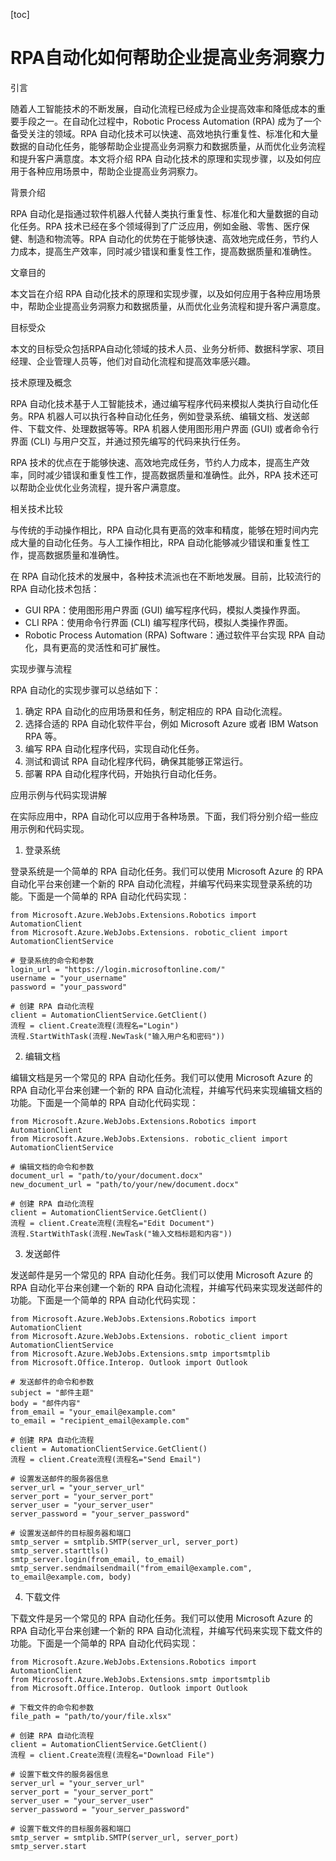 
[toc]                    
                
                
RPA自动化如何帮助企业提高业务洞察力
==================

引言

随着人工智能技术的不断发展，自动化流程已经成为企业提高效率和降低成本的重要手段之一。在自动化过程中，Robotic Process Automation (RPA) 成为了一个备受关注的领域。RPA 自动化技术可以快速、高效地执行重复性、标准化和大量数据的自动化任务，能够帮助企业提高业务洞察力和数据质量，从而优化业务流程和提升客户满意度。本文将介绍 RPA 自动化技术的原理和实现步骤，以及如何应用于各种应用场景中，帮助企业提高业务洞察力。

背景介绍

RPA 自动化是指通过软件机器人代替人类执行重复性、标准化和大量数据的自动化任务。RPA 技术已经在多个领域得到了广泛应用，例如金融、零售、医疗保健、制造和物流等。RPA 自动化的优势在于能够快速、高效地完成任务，节约人力成本，提高生产效率，同时减少错误和重复性工作，提高数据质量和准确性。

文章目的

本文旨在介绍 RPA 自动化技术的原理和实现步骤，以及如何应用于各种应用场景中，帮助企业提高业务洞察力和数据质量，从而优化业务流程和提升客户满意度。

目标受众

本文的目标受众包括RPA自动化领域的技术人员、业务分析师、数据科学家、项目经理、企业管理人员等，他们对自动化流程和提高效率感兴趣。

技术原理及概念

RPA 自动化技术基于人工智能技术，通过编写程序代码来模拟人类执行自动化任务。RPA 机器人可以执行各种自动化任务，例如登录系统、编辑文档、发送邮件、下载文件、处理数据等等。RPA 机器人使用图形用户界面 (GUI) 或者命令行界面 (CLI) 与用户交互，并通过预先编写的代码来执行任务。

RPA 技术的优点在于能够快速、高效地完成任务，节约人力成本，提高生产效率，同时减少错误和重复性工作，提高数据质量和准确性。此外，RPA 技术还可以帮助企业优化业务流程，提升客户满意度。

相关技术比较

与传统的手动操作相比，RPA 自动化具有更高的效率和精度，能够在短时间内完成大量的自动化任务。与人工操作相比，RPA 自动化能够减少错误和重复性工作，提高数据质量和准确性。

在 RPA 自动化技术的发展中，各种技术流派也在不断地发展。目前，比较流行的 RPA 自动化技术包括：

* GUI RPA：使用图形用户界面 (GUI) 编写程序代码，模拟人类操作界面。
* CLI RPA：使用命令行界面 (CLI) 编写程序代码，模拟人类操作界面。
* Robotic Process Automation (RPA) Software：通过软件平台实现 RPA 自动化，具有更高的灵活性和可扩展性。

实现步骤与流程

RPA 自动化的实现步骤可以总结如下：

1. 确定 RPA 自动化的应用场景和任务，制定相应的 RPA 自动化流程。
2. 选择合适的 RPA 自动化软件平台，例如 Microsoft Azure 或者 IBM Watson RPA 等。
3. 编写 RPA 自动化程序代码，实现自动化任务。
4. 测试和调试 RPA 自动化程序代码，确保其能够正常运行。
5. 部署 RPA 自动化程序代码，开始执行自动化任务。

应用示例与代码实现讲解

在实际应用中，RPA 自动化可以应用于各种场景。下面，我们将分别介绍一些应用示例和代码实现。

1. 登录系统

登录系统是一个简单的 RPA 自动化任务。我们可以使用 Microsoft Azure 的 RPA 自动化平台来创建一个新的 RPA 自动化流程，并编写代码来实现登录系统的功能。下面是一个简单的 RPA 自动化代码实现：

```
from Microsoft.Azure.WebJobs.Extensions.Robotics import AutomationClient
from Microsoft.Azure.WebJobs.Extensions. robotic_client import AutomationClientService

# 登录系统的命令和参数
login_url = "https://login.microsoftonline.com/"
username = "your_username"
password = "your_password"

# 创建 RPA 自动化流程
client = AutomationClientService.GetClient()
流程 = client.Create流程(流程名="Login")
流程.StartWithTask(流程.NewTask("输入用户名和密码"))
```

2. 编辑文档

编辑文档是另一个常见的 RPA 自动化任务。我们可以使用 Microsoft Azure 的 RPA 自动化平台来创建一个新的 RPA 自动化流程，并编写代码来实现编辑文档的功能。下面是一个简单的 RPA 自动化代码实现：

```
from Microsoft.Azure.WebJobs.Extensions.Robotics import AutomationClient
from Microsoft.Azure.WebJobs.Extensions. robotic_client import AutomationClientService

# 编辑文档的命令和参数
document_url = "path/to/your/document.docx"
new_document_url = "path/to/your/new/document.docx"

# 创建 RPA 自动化流程
client = AutomationClientService.GetClient()
流程 = client.Create流程(流程名="Edit Document")
流程.StartWithTask(流程.NewTask("输入文档标题和内容"))
```

3. 发送邮件

发送邮件是另一个常见的 RPA 自动化任务。我们可以使用 Microsoft Azure 的 RPA 自动化平台来创建一个新的 RPA 自动化流程，并编写代码来实现发送邮件的功能。下面是一个简单的 RPA 自动化代码实现：

```
from Microsoft.Azure.WebJobs.Extensions.Robotics import AutomationClient
from Microsoft.Azure.WebJobs.Extensions. robotic_client import AutomationClientService
from Microsoft.Azure.WebJobs.Extensions.smtp importsmtplib
from Microsoft.Office.Interop. Outlook import Outlook

# 发送邮件的命令和参数
subject = "邮件主题"
body = "邮件内容"
from_email = "your_email@example.com"
to_email = "recipient_email@example.com"

# 创建 RPA 自动化流程
client = AutomationClientService.GetClient()
流程 = client.Create流程(流程名="Send Email")

# 设置发送邮件的服务器信息
server_url = "your_server_url"
server_port = "your_server_port"
server_user = "your_server_user"
server_password = "your_server_password"

# 设置发送邮件的目标服务器和端口
smtp_server = smtplib.SMTP(server_url, server_port)
smtp_server.starttls()
smtp_server.login(from_email, to_email)
smtp_server.sendmailsendmail("from_email@example.com", to_email@example.com, body)
```

4. 下载文件

下载文件是另一个常见的 RPA 自动化任务。我们可以使用 Microsoft Azure 的 RPA 自动化平台来创建一个新的 RPA 自动化流程，并编写代码来实现下载文件的功能。下面是一个简单的 RPA 自动化代码实现：

```
from Microsoft.Azure.WebJobs.Extensions.Robotics import AutomationClient
from Microsoft.Azure.WebJobs.Extensions.smtp importsmtplib
from Microsoft.Office.Interop. Outlook import Outlook

# 下载文件的命令和参数
file_path = "path/to/your/file.xlsx"

# 创建 RPA 自动化流程
client = AutomationClientService.GetClient()
流程 = client.Create流程(流程名="Download File")

# 设置下载文件的服务器信息
server_url = "your_server_url"
server_port = "your_server_port"
server_user = "your_server_user"
server_password = "your_server_password"

# 设置下载文件的目标服务器和端口
smtp_server = smtplib.SMTP(server_url, server_port)
smtp_server.start

